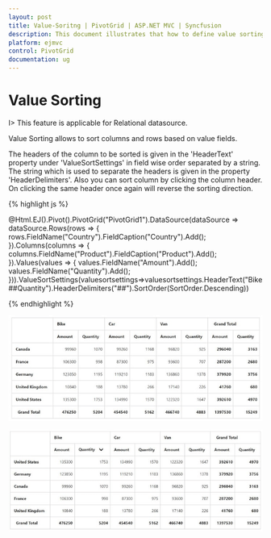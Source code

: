 ```yaml
---
layout: post
title: Value-Soritng | PivotGrid | ASP.NET MVC | Syncfusion
description: This document illustrates that how to define value sorting and its customization in ASP.NET MVC PivotGrid control
platform: ejmvc
control: PivotGrid
documentation: ug
---
```


# Value Sorting

I> This feature is applicable for Relational datasource.

Value Sorting allows to sort columns and rows based on value fields.

The headers of the column to be sorted is given in the 'HeaderText' property under 'ValueSortSettings' in field wise order separated by a string.  The string which is used to separate the headers is given in the property 'HeaderDelimiters'.
Also you can sort column by clicking the column header. On clicking the same header once again will reverse the sorting direction.

{% highlight js %}

@Html.EJ().Pivot().PivotGrid("PivotGrid1").DataSource(dataSource => dataSource.Rows(rows => { rows.FieldName("Country").FieldCaption("Country").Add(); }).Columns(columns => { columns.FieldName("Product").FieldCaption("Product").Add(); }).Values(values => { values.FieldName("Amount").Add(); values.FieldName("Quantity").Add(); })).ValueSortSettings(valuesortsettings=>valuesortsettings.HeaderText("Bike##Quantity").HeaderDelimiters("##").SortOrder(SortOrder.Descending))

{% endhighlight %}

![ASP NET MVC pivot grid control before applying value sorting](Value-Sorting_images/Before.png)

![ASP NET MVC pivt grid control after applying value sorting](Value-Sorting_images/After.png)



